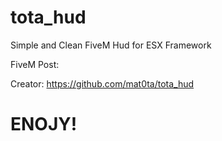 # tota_hud
Simple and Clean FiveM Hud for ESX Framework

FiveM Post: 

Creator: https://github.com/mat0ta/tota_hud

# ENOJY!
